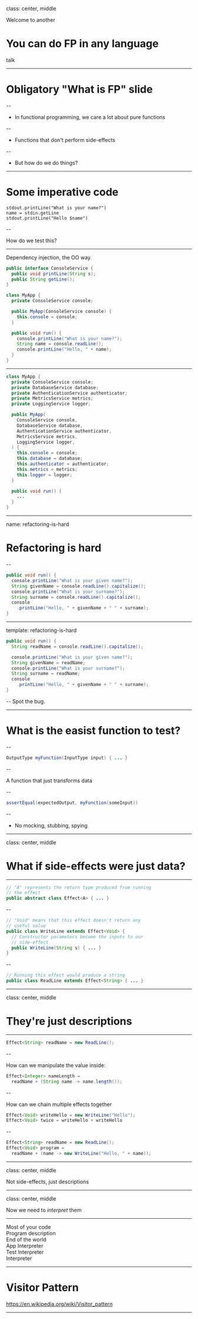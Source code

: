 class: center, middle

Welcome to another

# You can do FP in any language

talk

---
# Obligatory "What is FP" slide

--
- In functional programming, we care a lot about pure functions

--
- Functions that don't perform side-effects

--
- But how do we do things?

---
# Some imperative code

```
stdout.printLine("What is your name?")
name = stdin.getLine
stdout.printLine("Hello $name")
```

--

How do we test this?

---

Dependency injection, the OO way.

```java
public interface ConsoleService {
  public void printLine(String s);
  public String getLine();
}

class MyApp {
  private ConsoleService console;

  public MyApp(ConsoleService console) {
    this.console = console;
  }

  public void run() {
    console.printLine("What is your name?");
    String name = console.readLine();
    console.printLine("Hello, " + name);
  }
}
```

---

```java
class MyApp {
  private ConsoleService console;
  private DatabaseService database;
  private AuthenticationService authenticator;
  private MetricsService metrics;
  private LoggingService logger;

  public MyApp(
    ConsoleService console,
    DatabaseService database,
    AuthenticationService authenticator,
    MetricsService metrics,
    LoggingService logger,
  ) {
    this.console = console;
    this.database = database;
    this.authenticator = authenticator;
    this.metrics = metrics;
    this.logger = logger;
  }

  public void run() {
    ...
  }
}
```

---
name: refactoring-is-hard
# Refactoring is hard

--

```java
public void run() {
  console.printLine("What is your given name?");
  String givenName = console.readLine().capitalize();
  console.printLine("What is your surname?");
  String surname = console.readLine().capitalize();
  console
    .printLine("Hello, " + givenName + " " + surname);
}
```

---
template: refactoring-is-hard

```java
public void run() {
  String readName = console.readLine().capitalize();

  console.printLine("What is your given name?");
  String givenName = readName;
  console.printLine("What is your surname?");
  String surname = readName;
  console
    .printLine("Hello, " + givenName + " " + surname);
}
```

--
Spot the bug.

---
# What is the easist function to test?

--

```java
OutputType myFunction(InputType input) { ... }
```

--

A function that just transforms data

--

```java
assertEqual(expectedOutput, myFunction(someInput))
```

--

- No mocking, stubbing, spying

---
class: center, middle

# What if side-effects were just data?

---

```java
// "A" represents the return type produced from running
// the effect
public abstract class Effect<A> { ... }
```

--

```java
// "Void" means that this effect doesn't return any
// useful value
public class WriteLine extends Effect<Void> {
  // Constructor parameters become the inputs to our
  // side-effect
  public WriteLine(String s) { ... }
}
```

--

```java
// Running this effect would produce a string
public class ReadLine extends Effect<String> { ... }
```

---
class: center, middle

# They're just descriptions

---

```java
Effect<String> readName = new ReadLine();
```

--

How can we manipulate the value inside:

```java
Effect<Integer> nameLength =
  readName + (String name -> name.length());
```

--

How can we chain multiple effects together

```java
Effect<Void> writeHello = new WriteLine("Hello");
Effect<Void> twice = writeHello + writeHello
```

--

```java
Effect<String> readName = new ReadLine();
Effect<Void> program =
  readName + (name -> new WriteLine("Hello, " + name));
```

---
class: center, middle

Not side-effects, just descriptions

---
class: center, middle

Now we need to <em>interpret</em> them

---

<div class="description-vs-execution">
<div>
Most of your code
<div class="description">
Program description
</div>
</div>
<div class="execution">
End of the world
<div class="interpreter">
App Interpreter
</div>
<div class="interpreter">
Test Interpreter
</div>
<div class="interpreter">
Interpreter
</div>
</div>
</div>

---

# Visitor Pattern

https://en.wikipedia.org/wiki/Visitor_pattern

---
